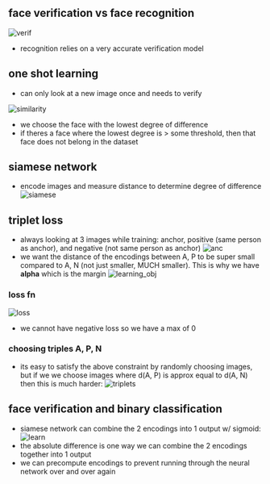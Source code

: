 ## face verification vs face recognition

![verif](https://i.gyazo.com/8f9a0d3faa65cbea40dabf2f51c8ad71.png)
  - recognition relies on a very accurate verification model
  
## one shot learning
  - can only look at a new image once and needs to verify
  
![similarity](https://i.gyazo.com/2790af49a63c020270de495ebcea7336.png)
  - we choose the face with the lowest degree of difference
  - if theres a face where the lowest degree is > some threshold, then that face does not belong in the dataset
  
## siamese network
  - encode images and measure distance to determine degree of difference
![siamese](https://i.gyazo.com/70101841ca59b9563d2012e6992793f9.png)

## triplet loss
  - always looking at 3 images while training: anchor, positive (same person as anchor), and negative (not same person as anchor)
 ![anc](https://i.gyazo.com/fce2e15943661e409dcadd78530ae6f8.png)
  - we want the distance of the encodings between A, P to be super small compared to A, N (not just smaller, MUCH smaller). This is why we have **alpha** which is the margin
 ![learning_obj](https://i.gyazo.com/2773a95788380de7f09ed2c32c6dcb86.png)
 
### loss fn
 ![loss](https://i.gyazo.com/29e52cd9895823b59d8f08abf27c3806.png)
  - we cannot have negative loss so we have a max of 0
  
### choosing triples A, P, N
  - its easy to satisfy the above constraint by randomly choosing images, but if we we choose images where d(A, P) is approx equal to d(A, N) then this is much harder:
![triplets](https://i.gyazo.com/86dfd7c1c9d6e21537fa63bddf23e1e8.png)

## face verification and binary classification
  - siamese network can combine the 2 encodings into 1 output w/ sigmoid:
![learn](https://i.gyazo.com/d1ef92750cb3dcceeeb16c84399fe14e.pngV)
  - the absolute difference is one way we can combine the 2 encodings together into 1 output
  - we can precompute encodings to prevent running through the neural network over and over again
  
  
